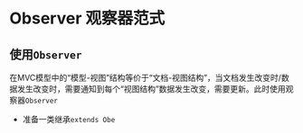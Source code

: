 # Observer 观察器范式
## 使用`Observer`
在MVC模型中的“模型-视图”结构等价于“文档-视图结构”，当文档发生改变时/数据发生改变时，需要通知到每个“视图结构”数据发生改变，需要更新。此时使用观察器`Observer`
- 准备一类继承`extends Obe`